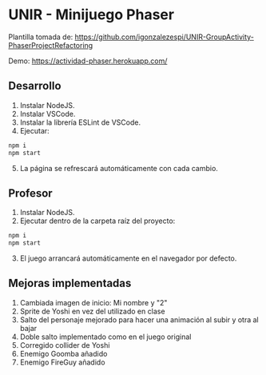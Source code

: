 # UNIR - Minijuego Phaser 
 
Plantilla tomada de:
https://github.com/igonzalezespi/UNIR-GroupActivity-PhaserProjectRefactoring

Demo:
https://actividad-phaser.herokuapp.com/

## Desarrollo

1. Instalar NodeJS.
2. Instalar VSCode.
3. Instalar la librería ESLint de VSCode.
4. Ejecutar:
```sh
npm i
npm start
```
5. La página se refrescará automáticamente con cada cambio.

## Profesor

1. Instalar NodeJS.
2. Ejecutar dentro de la carpeta raíz del proyecto:
```sh
npm i
npm start
```
3. El juego arrancará automáticamente en el navegador por defecto.

## Mejoras implementadas

1. Cambiada imagen de inicio: Mi nombre y "2"
2. Sprite de Yoshi en vez del utilizado en clase
3. Salto del personaje mejorado para hacer una animación al subir y otra al bajar
4. Doble salto implementado como en el juego original
5. Corregido collider de Yoshi
6. Enemigo Goomba añadido
7. Enemigo FireGuy añadido